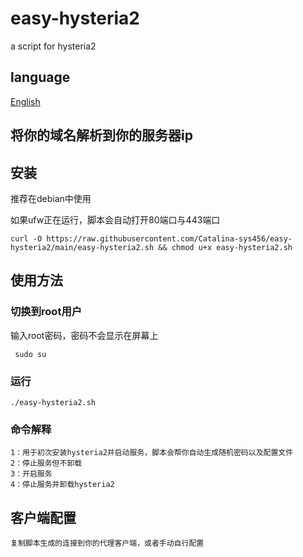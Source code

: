 # easy-hysteria2

  a script for hysteria2

## language

  [English](README.md)

## 将你的域名解析到你的服务器ip

## 安装
推荐在debian中使用

如果ufw正在运行，脚本会自动打开80端口与443端口
  
    curl -O https://raw.githubusercontent.com/Catalina-sys456/easy-hysteria2/main/easy-hysteria2.sh && chmod u+x easy-hysteria2.sh

## 使用方法


### 切换到root用户
输入root密码，密码不会显示在屏幕上

     sudo su
  

### 运行
    ./easy-hysteria2.sh
  
### 命令解释
    1：用于初次安装hysteria2并启动服务，脚本会帮你自动生成随机密码以及配置文件
    2：停止服务但不卸载
    3：开启服务
    4：停止服务并卸载hysteria2
  
## 客户端配置
    复制脚本生成的连接到你的代理客户端，或者手动自行配置
  


